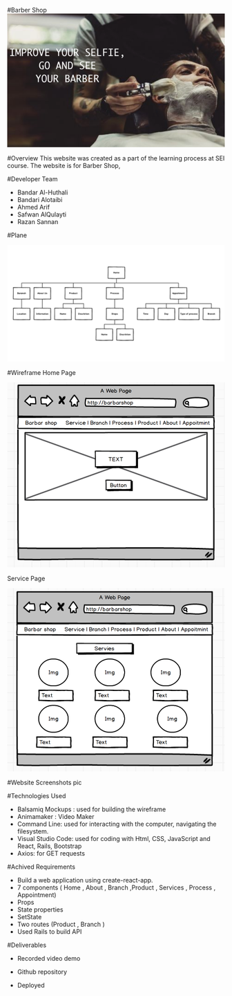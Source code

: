 #Barber Shop
![image](FIRST.jpg)

#Overview
This website was created as a part of the learning process at SEI course. The website is for Barber Shop, 

#Developer Team
- Bandar Al-Huthali
- Bandari Alotaibi
- Ahmed Arif
- Safwan AlQulayti
- Razan Sannan


#Plane

![image](plan.jpg)

#Wireframe
Home Page

![image](Home.jpg)

Service Page 

![image](Servis.png)


#Website Screenshots
pic

#Technologies Used
- Balsamiq Mockups : used for building the wireframe
- Animamaker : Video Maker
- Command Line: used for interacting with the computer, navigating the filesystem.
- Visual Studio Code: used for coding with Html, CSS, JavaScript and React, Rails, Bootstrap
- Axios: for GET requests

#Achived Requirements
- Build a web application using create-react-app.
- 7 components ( Home , About , Branch ,Product , Services , Process , Appointment)
- Props
- State properties
- SetState
- Two routes (Product , Branch )
- Used Rails to build API 


#Deliverables
- Recorded video demo

- Github repository

- Deployed 